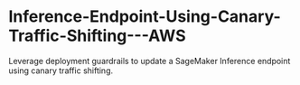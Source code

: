 # Inference-Endpoint-Using-Canary-Traffic-Shifting---AWS
Leverage deployment guardrails to update a SageMaker Inference endpoint using canary traffic shifting.

